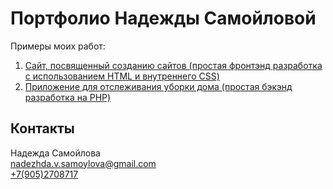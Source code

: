# Портфолио Надежды Самойловой
Примеры моих работ:
<ol>
 <li><a href='https://nadezhda-prog.github.io/1-website-HTML-internal-CSS/'>Сайт, посвященный созданию сайтов (простая фронтэнд разработка с использованием HTML и внутреннего CSS)</a></li>
 <li><a href='https://nadezhda-prog.github.io/Cleaning-app/'>Приложение для отслеживания уборки дома (простая бэкэнд разработка на PHP)</a></li>
</ol>
<h2>Контакты</h2>
Надежда Самойлова<br>
<a href='mailto:nadezhda.v.samoylova@gmail.com'>nadezhda.v.samoylova@gmail.com</a><br>
<a href='tel:+7(905)2708717'>+7(905)2708717</a>
